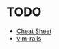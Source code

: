 # TODO

* [Cheat Sheet](http://www.viemu.com/vi-vim-cheat-sheet.gif)
* [vim-rails](https://github.com/tpope/vim-rails)
